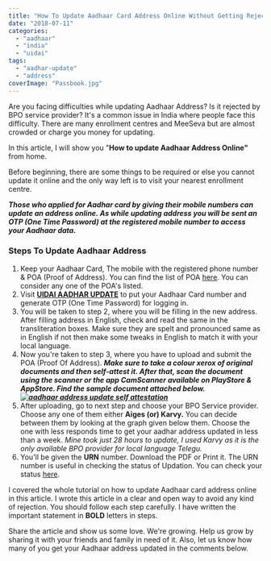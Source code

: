 ```yaml
---
title: "How To Update Aadhaar Card Address Online Without Getting Rejected? [BPO Method]"
date: "2018-07-11"
categories: 
  - "aadhaar"
  - "india"
  - "uidai"
tags: 
  - "aadhar-update"
  - "address"
coverImage: "Passbook.jpg"
---
```


Are you facing difficulties while updating Aadhaar Address? Is it rejected by BPO service provider? It's a common issue in India where people face this difficulty. There are many enrollment centres and MeeSeva but are almost crowded or charge you money for updating.

In this article, I will show you "**How to update Aadhaar Address Online"** from home.

Before beginning, there are some things to be required or else you cannot update it online and the only way left is to visit your nearest enrollment centre.

_**Those who applied for Aadhar card by giving their mobile numbers can update an address online. As while updating address you will be sent an OTP (One Time Password) at the registered mobile number to access your Aadhaar data.**_

### **Steps To Update Aadhaar Address**

1. Keep your Aadhaar Card, The mobile with the registered phone number & POA (Proof of Address). You can find the list of POA [here](https://ssup.uidai.gov.in/web/guest/ssup-instructions). You can consider any one of the POA's listed.
2. Visit **[UIDAI AADHAR UPDATE](http://j.gs/BGXe)** to put your Aadhaar Card number and generate OTP (One Time Password) for logging in.
3. You will be taken to step 2, where you will be filling in the new address. After filling address in English, check and read the same in the transliteration boxes. Make sure they are spelt and pronounced same as in English if not then make some tweaks in English to match it with your local language.
4. Now you're taken to step 3, where you have to upload and submit the POA (Proof Of Address). **_Make sure to take a colour xerox of original documents and then self-attest it. After that, scan the document using the scanner or the app CamScanner available on PlayStore & AppStore. Find the sample document attached below._** **_[![aadhaar address update self attestation](posts/2018/07/images/Passbook-218x300.jpg)](https://sastaeinstein.com/wp-content/uploads/2018/07/Passbook.jpg)_**
5. After uploading, go to next step and choose your BPO Service provider. Choose any one of them either **Aiges (or) Karvy.** You can decide between them by looking at the graph given below them. Choose the one with less responds time to get your aadhar address updated in less than a week. _Mine took just 28 hours to update, I used Karvy as it is the only available BPO provider for local language Telegu._
6. You'll be given the **URN** number. Download the PDF or Print it. The URN number is useful in checking the status of Updation. You can check your status [here](https://ssup.uidai.gov.in/web/guest/check-status).

I covered the whole tutorial on how to update Aadhaar card address online in this article. I wrote this article in a clear and open way to avoid any kind of rejection. You should follow each step carefully. I have written the important statement in **BOLD** letters in steps.

Share the article and show us some love. We're growing. Help us grow by sharing it with your friends and family in need of it. Also, let us know how many of you get your Aadhaar address updated in the comments below.
